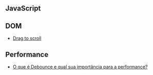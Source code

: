 ## JavaScript

## DOM
- [Drag to scroll](https://htmldom.dev/drag-to-scroll/)

## Performance
- [O que é Debounce e qual sua importância para a performance?](https://www.treinaweb.com.br/blog/o-que-e-debounce-e-qual-sua-importancia-para-a-performance)